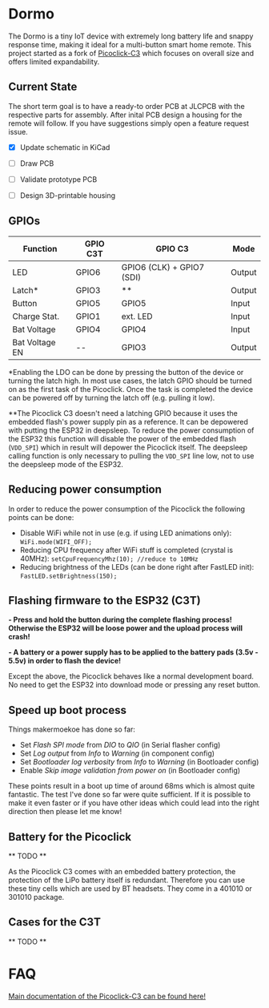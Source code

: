 # Dormo

The Dormo is a tiny IoT device with extremely long battery life and snappy response time, making it ideal for a multi-button smart home remote.
This project started as a fork of [Picoclick-C3](https://github.com/makermoekoe/Picoclick-C3) which focuses on overall size and offers limited expandability.

## Current State

The short term goal is to have a ready-to order PCB at JLCPCB with the respective parts for assembly.
After inital PCB design a housing for the remote will follow. If you have suggestions simply open a feature request issue.

- [x] Update schematic in KiCad
- [ ] Draw PCB
- [ ] Validate prototype PCB
- [ ] Design 3D-printable housing
  



## GPIOs

Function | GPIO C3T | GPIO C3 | Mode
-------- | -------- | -------- | --------
LED | GPIO6 | GPIO6 (CLK) + GPIO7 (SDI) | Output
Latch* | GPIO3 | ** | Output
Button | GPIO5 | GPIO5 | Input
Charge Stat. | GPIO1  | ext. LED | Input
Bat Voltage | GPIO4 | GPIO4 | Input
Bat Voltage EN | -- | GPIO3 | Output

*Enabling the LDO can be done by pressing the button of the device or turning the latch high. In most use cases, the latch GPIO should be turned on as the first task of the Picoclick. Once the task is completed the device can be powered off by turning the latch off (e.g. pulling it low).

**The Picoclick C3 doesn't need a latching GPIO because it uses the embedded flash's power supply pin as a reference. It can be depowered with putting the ESP32 in deepsleep. To reduce the power consumption of the ESP32 this function will disable the power of the embedded flash (`VDD_SPI`) which in result will depower the Picoclick itself. The deepsleep calling function is only necessary to pulling the `VDD_SPI` line low, not to use the deepsleep mode of the ESP32.

## Reducing power consumption

In order to reduce the power consumption of the Picoclick the following points can be done:

- Disable WiFi while not in use (e.g. if using LED animations only): `WiFi.mode(WIFI_OFF);`
- Reducing CPU frequency after WiFi stuff is completed (crystal is 40MHz): `setCpuFrequencyMhz(10); //reduce to 10MHz`
- Reducing brightness of the LEDs (can be done right after FastLED init): `FastLED.setBrightness(150);`



## Flashing firmware to the ESP32 (C3T)

**- Press and hold the button during the complete flashing process! Otherwise the ESP32 will be loose power and the upload process will crash!**

**- A battery or a power supply has to be applied to the battery pads (3.5v - 5.5v) in order to flash the device!**

Except the above, the Picoclick behaves like a normal development board. No need to get the ESP32 into download mode or pressing any reset button.

## Speed up boot process

Things makermoekoe has done so far:
- Set *Flash SPI mode* from *DIO* to *QIO* (in Serial flasher config)
- Set *Log output* from *Info* to *Warning* (in component config)
- Set *Bootloader log verbosity* from *Info* to *Warning* (in Bootloader config)
- Enable *Skip image validation from power on* (in Bootloader config)

These points result in a boot up time of around 68ms which is almost quite fantastic. The test I've done so far were quite sufficient. If it is possible to make it even faster or if you have other ideas which could lead into the right direction then please let me know!


## Battery for the Picoclick

** TODO **

As the Picoclick C3 comes with an embedded battery protection, the protection of the LiPo battery itself is redundant. Therefore you can use these tiny cells which are used by BT headsets. They come in a 401010 or 301010 package.


## Cases for the C3T

** TODO **

# FAQ

[Main documentation of the Picoclick-C3 can be found here!](https://makermoekoe.gitbook.io/picoclick-c3/)


